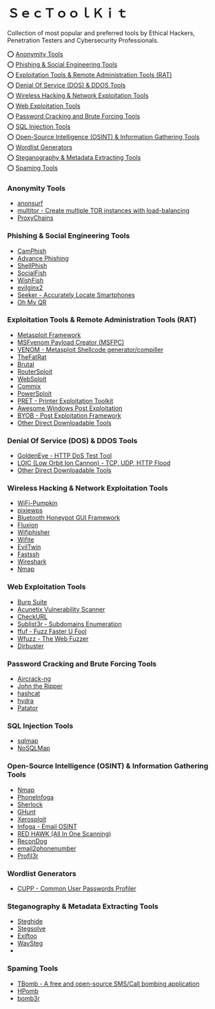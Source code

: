 # ＳｅｃＴｏｏｌＫｉｔ
Collection of most popular and preferred tools by Ethical Hackers, Penetration Testers and Cybersecurity Professionals.

⭕️ [Anonymity Tools](#anonymity-tools)<br>
⭕️ [Phishing & Social Engineering Tools](#phishing--social-engineering-tools)<br>
⭕️ [Exploitation Tools & Remote Administration Tools (RAT)](#exploitation-tools--remote-administration-tools-rat)<br>
⭕️ [Denial Of Service (DOS) & DDOS Tools](#denial-of-service-dos--ddos-tools)<br>
⭕️ [Wireless Hacking & Network Exploitation Tools](#wireless-hacking--network-exploitation-tools)<br>
⭕️ [Web Exploitation Tools](#web-exploitation-tools)<br>
⭕️ [Password Cracking and Brute Forcing Tools](#password-cracking-and-brute-forcing-tools)<br>
⭕️ [SQL Injection Tools]()<br>
⭕️ [Open-Source Intelligence (OSINT) & Information Gathering Tools](#open-source-intelligence-osint--information-gathering-tools)<br>
⭕️ [Wordlist Generators]()<br>
⭕️ [Steganography & Metadata Extracting Tools](#steganography--metadata-extracting-tools)<br>
⭕️ [Spaming Tools](#spaming-tools)<br>

### Anonymity Tools
- [anonsurf](https://github.com/Und3rf10w/kali-anonsurf)
- [multitor - Create multiple TOR instances with load-balancing](https://github.com/trimstray/multitor)
- [ProxyChains](https://github.com/haad/proxychains)

### Phishing & Social Engineering Tools
- [CamPhish](https://github.com/techchipnet/CamPhish)
- [Advance Phishing](https://github.com/Ignitetch/AdvPhishing)
- [ShellPhish](https://github.com/suljot/shellphish)
- [SocialFish](https://github.com/UndeadSec/SocialFish)
- [WishFish](https://github.com/kinghacker0/WishFish)
- [evilginx2](https://github.com/kgretzky/evilginx2)
- [Seeker - Accurately Locate Smartphones](https://github.com/thewhiteh4t/seeker)
- [Oh My QR](https://github.com/cryptedwolf/ohmyqr)

### Exploitation Tools & Remote Administration Tools (RAT)
- [Metasploit Framework](https://github.com/rapid7/metasploit-framework)
- [MSFvenom Payload Creator (MSFPC)](https://github.com/g0tmi1k/msfpc)
- [VENOM - Metasploit Shellcode generator/compiller](https://github.com/r00t-3xp10it/venom)
- [TheFatRat](https://github.com/screetsec/TheFatRat)
- [Brutal](https://github.com/screetsec/Brutal)
- [RouterSploit](https://github.com/threat9/routersploit)
- [WebSploit](https://github.com/The404Hacking/websploit )
- [Commix](https://github.com/commixproject/commix)
- [PowerSploit](https://github.com/PowerShellMafia/PowerSploit)
- [PRET - Printer Exploitation Toolkit](https://github.com/RUB-NDS/PRET)
- [Awesome Windows Post Exploitation](https://github.com/emilyanncr/Windows-Post-Exploitation)
- [BYOB - Post Exploitation Framework](https://github.com/malwaredllc/byob)
- [Other Direct Downloadable Tools](https://github.com/codelust/SecToolKit/tree/main/Remote%20Administration%20Tools%20(RAT))

### Denial Of Service (DOS) & DDOS Tools
- [GoldenEye - HTTP DoS Test Tool](https://github.com/jseidl/GoldenEye)
- [LOIC (Low Orbit Ion Cannon) - TCP, UDP, HTTP Flood](https://sourceforge.net/projects/loic/)
- [Other Direct Downloadable Tools](https://github.com/codelust/SecToolKit/tree/main/Denial%20Of%20Service%20(DOS)%20%26%20DDOS%20Tools)

### Wireless Hacking & Network Exploitation Tools
- [WiFi-Pumpkin](https://github.com/P0cL4bs/wifipumpkin3)
- [pixiewps](https://github.com/wiire/pixiewps)
- [Bluetooth Honeypot GUI Framework](https://github.com/andrewmichaelsmith/bluepot)
- [Fluxion](https://github.com/thehackingsage/Fluxion)
- [Wifiphisher](https://github.com/wifiphisher/wifiphisher)
- [Wifite](https://github.com/derv82/wifite2)
- [EvilTwin](https://github.com/Z4nzu/fakeap)
- [Fastssh](https://github.com/Z4nzu/fastssh)
- [Wireshark](https://github.com/wireshark/wireshark)
- [Nmap](https://github.com/nmap/nmap)

### Web Exploitation Tools
- [Burp Suite](https://portswigger.net/burp)
- [Acunetix Vulnerability Scanner](https://www.acunetix.com/vulnerability-scanner/)
- [CheckURL](https://github.com/UndeadSec/checkURL)
- [Sublist3r - Subdomains Enumeration](https://github.com/aboul3la/Sublist3r)
- [ffuf - Fuzz Faster U Fool](https://github.com/ffuf/ffuf)
- [Wfuzz - The Web Fuzzer](https://github.com/xmendez/wfuzz)
- [Dirbuster](https://sourceforge.net/projects/dirbuster/files/DirBuster%20Source/1.0-RC1/)

### Password Cracking and Brute Forcing Tools
- [Aircrack-ng](https://github.com/aircrack-ng/aircrack-ng)
- [John the Ripper](https://github.com/openwall/john)
- [hashcat](https://github.com/hashcat/hashcat)
- [hydra](https://github.com/vanhauser-thc/thc-hydra)
- [Patator](https://github.com/lanjelot/patator)

### SQL Injection Tools
- [sqlmap](https://github.com/sqlmapproject/sqlmap)
- [NoSQLMap](https://github.com/codingo/NoSQLMap)

### Open-Source Intelligence (OSINT) & Information Gathering Tools
- [Nmap](https://github.com/nmap/nmap)
- [PhoneInfoga](https://github.com/sundowndev/phoneinfoga)
- [Sherlock](https://github.com/sherlock-project/sherlock)
- [GHunt](https://github.com/mxrch/GHunt)
- [Xerosploit](https://github.com/LionSec/xerosploit)
- [Infoga - Email OSINT](https://github.com/m4ll0k/Infoga)
- [RED HAWK (All In One Scanning)](https://github.com/Tuhinshubhra/RED_HAWK)
- [ReconDog](https://github.com/s0md3v/ReconDog)
- [email2phonenumber](https://github.com/martinvigo/email2phonenumber)
- [Profil3r](https://github.com/MrNonoss/Profil3r-docker)

### Wordlist Generators
- [CUPP - Common User Passwords Profiler](https://github.com/Mebus/cupp)

### Steganography & Metadata Extracting Tools
- [Steghide](https://github.com/StefanoDeVuono/steghide)
- [Stegsolve](https://github.com/eugenekolo/sec-tools/tree/master/stego/stegsolve/stegsolve)
- [Exiftoo](https://www.sno.phy.queensu.ca/~phil/exiftool/)
- [WavSteg](https://github.com/ragibson/Steganography#WavSteg)
- []()

### Spaming Tools
- [TBomb - A free and open-source SMS/Call bombing application](https://github.com/TheSpeedX/TBomb)
- [HPomb](https://github.com/secanonm/HPomb)
- [bomb3r](https://github.com/iMro0t/bomb3r)
